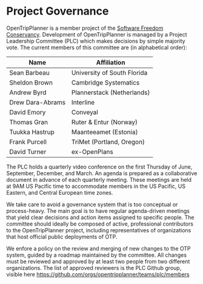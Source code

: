 # Project Governance

OpenTripPlanner is a member project of the [Software Freedom Conservancy](https://sfconservancy.org/members/current/). Development of OpenTripPlanner is managed by a Project Leadership Committee (PLC) which makes decisions by simple majority vote. The current members of this committee are (in alphabetical order):

|Name | Affiliation |
|-----|-------------|
| Sean Barbeau      | University of South Florida |
| Sheldon Brown     | Cambridge Systematics |
| Andrew Byrd       | Plannerstack (Netherlands) |
| Drew Dara-Abrams  | Interline |
| David Emory       | Conveyal |
| Thomas Gran | Ruter & Entur (Norway) |
| Tuukka Hastrup    | Maanteeamet (Estonia) |
| Frank Purcell     | TriMet (Portland, Oregon) |
| David Turner      | ex-OpenPlans |

The PLC holds a quarterly video conference on the first Thursday of June, September, December, and March. An agenda is prepared as a collaborative document in advance of each quarterly meeting. These meetings are held at 9AM US Pacific time to accommodate members in the US Pacific, US Eastern, and Central European time zones.

We take care to avoid a governance system that is too conceptual or process-heavy. The main goal is to have regular agenda-driven meetings that yield clear decisions and action items assigned to specific people. The committee should ideally be composed of active, professional contributors to the OpenTripPlanner project, including representatives of organizations that host official public deployments of OTP.

We enfore a policy on the review and merging of new changes to the OTP system, guided by a roadmap maintained by the committee. All changes must be reviewed and approved by at least two people from two different organizations. The list of approved reviewers is the PLC Github group, visible here https://github.com/orgs/opentripplanner/teams/plc/members

